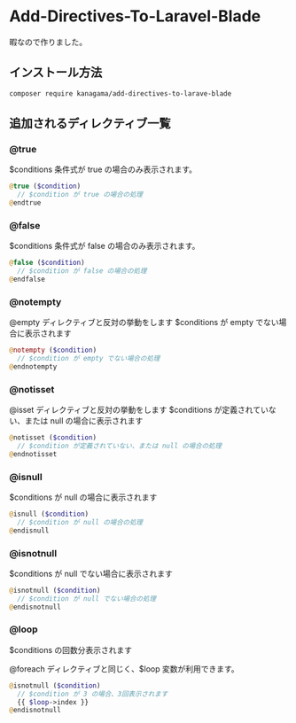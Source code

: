 # Add-Directives-To-Laravel-Blade

暇なので作りました。

## インストール方法

```bash
composer require kanagama/add-directives-to-larave-blade
```

## 追加されるディレクティブ一覧

### @true

$conditions 条件式が true の場合のみ表示されます。

```php
@true ($condition)
  // $condition が true の場合の処理
@endtrue
```

### @false

$conditions 条件式が false の場合のみ表示されます。

```php
@false ($condition)
  // $condition が false の場合の処理
@endfalse
```

### @notempty

@empty ディレクティブと反対の挙動をします
$conditions が empty でない場合に表示されます

```php
@notempty ($condition)
  // $condition が empty でない場合の処理
@endnotempty
```

### @notisset

@isset ディレクティブと反対の挙動をします
$conditions が定義されていない、または null の場合に表示されます

```php
@notisset ($condition)
  // $condition が定義されていない、または null の場合の処理
@endnotisset
```

### @isnull

$conditions が null の場合に表示されます

```php
@isnull ($condition)
  // $condition が null の場合の処理
@endisnull
```


### @isnotnull

$conditions が null でない場合に表示されます

```php
@isnotnull ($condition)
  // $condition が null でない場合の処理
@endisnotnull
```


### @loop

$conditions の回数分表示されます

@foreach ディレクティブと同じく、$loop 変数が利用できます。

```php
@isnotnull ($condition)
  // $condition が 3 の場合、3回表示されます
  {{ $loop->index }}
@endisnotnull
```